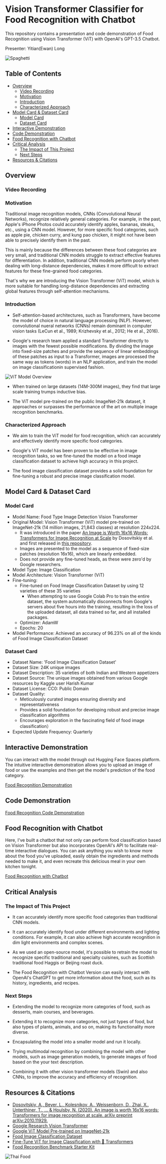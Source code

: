 # Vision Transformer Classifier for Food Recognition with Chatbot
  
This repository contains a presentation and code demonstration of Food Recognition using Vision Transformer (ViT) with OpenAI's GPT-3.5 Chatbot.
  
Presenter: Yitian(Ewan) Long
  
![Spaghetti](figures/spaghetti.jpg)
  
## Table of Contents
- [Overview](#overview)
    - [Video Recording](#video-recording)
    - [Motivation](#motivation)
    - [Introduction](#introduction)
    - [Characterized Approach](#characterized-approach)
- [Model Card & Dataset Card](#model-card--dataset-card)
    - [Model Card](#model-card)
    - [Dataset Card](#dataset-card)
- [Interactive Demonstration](#interactive-demonstration)
- [Code Demonstration](#code-demonstration)
- [Food Recognition with Chatbot](#food-recognition-with-chatbot)
- [Critical Analysis](#critical-analysis)
    - [The Impact of This Project](#the-impact-of-this-project)
    - [Next Steps](#next-steps)
- [Resources & Citations](#resources--citations)


## Overview
  
### Video Recording
  
### Motivation
  
Traditional image recognition models, CNNs (Convolutional Neural Networks), recognize relatively general categories. For example, in the past, Apple's iPhone Photos could accurately identify apples, bananas, steaks, etc., using a CNN model. However, for more specific food categories, such as apple pie, chicken curry, and kung pao chicken, it might not have been able to precisely identify them in the past. 
  
This is mainly because the differences between these food categories are very small, and traditional CNN models struggle to extract effective features for differentiation. In addition, traditional CNN models perform poorly when dealing with long-distance dependencies, makes it more difficult to extract features for these fine-grained food categories.
  
That's why we are introducing the Vision Transformer (ViT) model, which is more suitable for handling long-distance dependencies and extracting global features through self-attention mechanisms. 
  
### Introduction
- Self-attention-based architectures, such as Transformers, have become the model of choice in natural language processing (NLP). However, convolutional nueral networks (CNNs) remain dominant in computer vision tasks (LeCun et al., 1989; Krizhevsky et al., 2012; He et al., 2016).
  
- Google's research team applied a standard Transformer directly to images with the fewest possible modifications. By dividing the image into fixed-size patches and provide the sequence of linear embeddings of these patches as input to a Transformer, images are processed the same way as tokens (words) in an NLP application, and train the model on image classificationin supervised fashion.
  
![ViT Model Overview](figures/vit_model_overview.png)
  
- When trained on large datasets (14M-300M images), they find that large scale training trumps inductive bias. 
  
- The ViT model pre-trained on the public ImageNet-21k dataset, it approaches or surpasses the performance of the art on multiple image recognition benchmarks.
  
### Characterized Approach
- We aim to train the ViT model for food recognition, which can accurately and effectively identify more specific food categories.

- Google's ViT model has been proven to be effective in image recognition tasks, so we fine-tuned the model on a food image classification dataset to achieve high accuracy in this project.

- The food image classification dataset provides a solid foundation for fine-tuning a robust and precise image classification model.
  
## Model Card & Dataset Card
  
### Model Card
- Model Name: Food Type Image Detection Vision Transformer
- Original Model: Vision Transformer (ViT) model pre-trained on ImageNet-21k (14 million images, 21,843 classes) at resolution 224x224. 
    - It was introduced in the paper [An Image is Worth 16x16 Words: Transformers for Image Recognition at Scale](https://arxiv.org/abs/2010.11929) by Dosovitskiy et al. and first released in [this repository](https://github.com/google-research/vision_transformer).
    - Images are presented to the model as a sequence of fixed-size patches (resolution 16x16), which are linearly embedded. 
    - Does not provide any fine-tuned heads, as these were zero'd by Google researchers.
- Model Type: Image Classification
- Model Architecture: Vision Transformer (ViT)
- Fine-tuning: 
    - Fine-tuned on Food Image Classification Dataset by using 12 varieties of these 35 varieties
        - When attempting to use Google Colab Pro to train the entire dataset, the system automatically disconnects from Google's servers about five hours into the training, resulting in the loss of the uploaded dataset, all data trained so far, and all installed packages.
    - Optimizer: AdamW
    - Epochs: 20
- Model Performance: Achieved an accuracy of 96.23% on all of the kinds of Food Image Classification Dataset
  
### Dataset Card
- Dataset Name: 'Food Image Classification Dataset'
- Dataset Size: 24K unique images
- Dataset Description: 35 varieties of both Indian and Western appetizers
- Dataset Source: The unique images obtained from various Google resources by Kaggle user Harish Kumar
- Dataset License: CC0: Public Domain
- Dataset Quality: 
    - Meticulously curated images ensuring diversity and representativeness
    - Provides a solid foundation for developing robust and precise image classification algorithms
    - Encourages exploration in the fascinating field of food image classification）
- Expected Update Frequency: Quarterly
  
## Interactive Demonstration
You can interact with the model through out Hugging Face Spaces platform. The intuitive interactive demonstration allows you to upload an image of food or use the examples and then get the model's prediction of the food category.
  
[Food Recognition Demonstration](https://huggingface.co/spaces/ewanlong/Food_Recognition)
  
## Code Demonstration
  
[Food Recognition Code Demonstration](https://colab.research.google.com/drive/1UFw55qTsWHvw4_VfOVDWPboAi_tFdpjV#scrollTo=lTPI4fLv7vgH)

## Food Recognition with Chatbot
Here, I've built a chatbot that not only can perform food classification based on Vision Transformer but also incorporates OpenAI's API to facilitate real-time interactive dialogues. You can ask anything you wish to know more about the food you've uploaded, easily obtain the ingredients and methods needed to make it, and even recreate this delicious meal in your own kitchen tonight.
  
[Food Recognition with Chatbot](https://huggingface.co/spaces/ewanlong/Food_Recognition_with_Chatbot)
  
## Critical Analysis
  
### The Impact of This Project
  
- It can accurately identify more specific food categories than traditional CNN models.
  
- It can accurately identify food under different environments and lighting conditions. For example, it can also achieve high accurate recognition in dim light environments and complex scenes.
  
- As we used an open-source model, it's possible to retrain the model to recognize specific traditional and specialty cuisines, such as Scottish traditional food Haggis or Beijing roast duck.

- The Food Recognition with Chatbot Version can easily interact with OpenAI's ChatGPT to get more information about the food, such as its history, ingredients, and recipes.
  
### Next Steps

- Extending the model to recognize more categories of food, such as desserts, main courses, and beverages.
  
- Extending it to recognize more categories, not just types of food, but also types of plants, animals, and so on, making its functionality more diverse.
  
- Encapsulating the model into a smaller model and run it locally. 
   
- Trying multimodal recognition by combining the model with other models, such as image generation models, to generate images of food based on the your text description.
  
- Combining it with other vision transformer models (Swin) and also CNNs, to improve the accuracy and efficiency of recognition.
  
## Resources & Citations
- [Dosovitskiy, A., Beyer, L., Kolesnikov, A., Weissenborn, D., Zhai, X., Unterthiner, T., ... & Houlsby, N. (2020). An image is worth 16x16 words: Transformers for image recognition at scale. arXiv preprint arXiv:2010.11929.](https://arxiv.org/abs/2010.11929)
- [Google Research Vision Transformer](https://github.com/google-research/vision_transformer)
- [Google ViT Model Pre-trained on ImageNet-21k](https://huggingface.co/google/vit-base-patch16-224-in21k)
- [Food Image Classification Dataset](https://www.kaggle.com/datasets/harishkumardatalab/food-image-classification-dataset/data)
- [Fine-Tune ViT for Image Classification with 🤗 Transformers](https://huggingface.co/blog/fine-tune-vit)
- [Food Recognition Benchmark Starter Kit](https://github.com/AIcrowd/food-recognition-benchmark-starter-kit)
  
  
![Thai Food](figures/thai.jpg)

